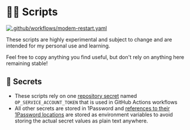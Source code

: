 # 👨‍💻 Scripts

[![.github/workflows/modem-restart.yaml](https://github.com/ooloth/scripts/actions/workflows/modem-restart.yaml/badge.svg)](https://github.com/ooloth/scripts/actions/workflows/modem-restart.yaml)

These scripts are highly experimental and subject to change and are intended for my personal use and learning.

Feel free to copy anything you find useful, but don't rely on anything here remaining stable!

## 🤫 Secrets

- These scripts rely on one [repository secret](https://docs.github.com/en/actions/security-for-github-actions/security-guides/using-secrets-in-github-actions#creating-secrets-for-a-repository) named `OP_SERVICE_ACCOUNT_TOKEN` that is used in GitHub Actions workflows
- All other secrets are stored in 1Password and [references to their 1Password locations](https://developer.1password.com/docs/cli/secret-reference-syntax/) are stored as environment variables to avoid storing the actual secret values as plain text anywhere.
